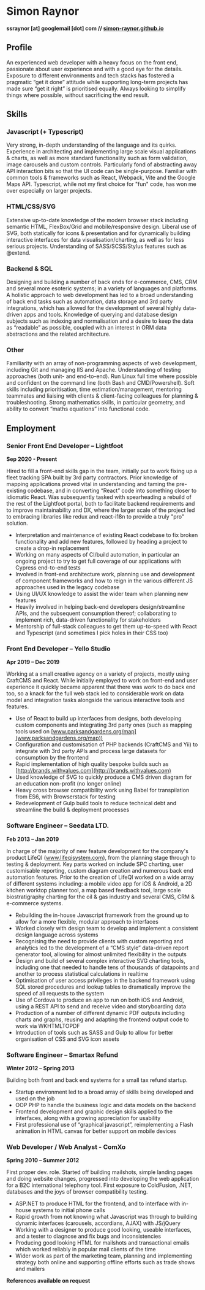 # Simon Raynor

**ssraynor [at] googlemail [dot] com // [simon-raynor.github.io](https://simon-raynor.github.io)**

## Profile

An experienced web developer with a heavy focus on the front end, passionate about user experience and with a good eye for the details. Exposure to different environments and tech stacks has fostered a pragmatic “get it done” attitude while supporting long-term projects has made sure “get it right” is prioritised equally. Always looking to simplify things where possible, without sacrificing the end result.

## Skills

### Javascript (+ Typescript)

Very strong, in-depth understanding of the language and its quirks. Experience in architecting and implementing large scale visual applications & charts, as well as more standard functionality such as form validation, image carousels and custom controls. Particularly fond of abstracting away API interaction bits so that the UI code can be single-purpose. Familiar with common tools & frameworks such as React, Webpack, Vite and the Google Maps API. Typescript, while not my first choice for "fun" code, has won me over especially on larger projects.

### HTML/CSS/SVG

Extensive up-to-date knowledge of the modern browser stack including semantic HTML, FlexBox/Grid and mobile/responsive design. Liberal use of SVG, both statically for icons & presentation and for dynamically building interactive interfaces for data visualisation/charting, as well as for less serious projects. Understanding of SASS/SCSS/Stylus features such as @extend.

### Backend & SQL

Designing and building a number of back ends for e-commerce, CMS, CRM and several more esoteric systems; in a variety of languages and platforms. A holistic approach to web development has led to a broad understanding of back end tasks such as automation, data storage and 3rd party integrations, which has allowed for the development of several highly data-driven apps and tools. Knowledge of querying and database design subjects such as indexing and normalisation and a desire to keep the data as “readable” as possible, coupled with an interest in ORM data abstractions and the related architecture.

### Other

Familiarity with an array of non-programming aspects of web development, including Git and managing IIS and Apache. Understanding of testing approaches (both unit- and end-to-end). Run Linux full time where possible and confident on the command line (both Bash and CMD/Powershell). Soft skills including prioritisation, time estimation/management, mentoring teammates and liaising with clients & client-facing colleagues for planning & troubleshooting. Strong mathematics skills, in particular geometry, and ability to convert “maths equations” into functional code.

## Employment

### Senior Front End Developer – Lightfoot

**Sep 2020 - Present**

Hired to fill a front-end skills gap in the team, initially put to work fixing up a fleet tracking SPA built by 3rd party contractors. Prior knowledge of mapping applications proved vital in understanding and taming the pre-existing codebase, and in converting “React” code into something closer to idiomatic React. Was subsequently tasked with spearheading a rebuild of the rest of the Lightfoot portal, both to facilitate backend requirements and to improve maintainability and DX, where the larger scale of the project led to embracing libraries like redux and react-i18n to provide a truly "pro" solution.

* Interpretation and maintenance of existing React codebase to fix broken functionality and add new features, followed by heading a project to create a drop-in replacement
* Working on many aspects of CI/build automation, in particular an ongoing project to try to get full coverage of our applications with Cypress end-to-end tests
* Involved in front-end architecture work, planning use and development of component frameworks and how to reign in the various different JS approaches used in the legacy codebase
* Using UI/UX knowledge to assist the wider team when planning new features
* Heavily involved in helping back-end developers design/streamline APIs, and the subsequent consumption thereof; collaborating to implement rich, data-driven functionality for stakeholders
* Mentorship of full-stack colleagues to get them up-to-speed with React and Typescript (and sometimes I pick holes in their CSS too)

### Front End Developer – Yello Studio

**Apr 2019 – Dec 2019**

Working at a small creative agency on a variety of projects, mostly using CraftCMS and React. While initially employed to work on front-end and user experience it quickly became apparent that there was work to do back end too, so a knack for the full web stack led to considerable work on data model and integration tasks alongside the various interactive tools and features.

* Use of React to build up interfaces from designs, both developing custom components and integrating 3rd party ones (such as mapping tools used on [www.parksandgardens.org/map](www.parksandgardens.org/map))
* Configuration and customisation of PHP backends (CraftCMS and Yii) to integrate with 3rd party APIs and process large datasets for consumption by the frontend
* Rapid implementation of high quality bespoke builds such as [http://brands.withvalues.com](http://brands.withvalues.com)
* Used knowledge of SVG to quickly produce a CMS driven diagram for an education non-profit (no longer online)
* Heavy cross browser compatibility work using Babel for transpilation from ES6, with Browserstack for testing
* Redevelopment of Gulp build tools to reduce technical debt and streamline the build & deployment processes

### Software Engineer – Seedata LTD.

**Feb 2013 – Jan 2019**

In charge of the majority of new feature development for the company's product LifeQI (www.lifeqisystem.com), from the planning stage through to testing & deployment. Key parts worked on include SPC charting, user customisable reporting, custom diagram creation and numerous back end automation features. Prior to the creation of LifeQI worked on a wide array of different systems including: a mobile video app for iOS & Android, a 2D kitchen worktop planner tool, a map based feedback tool, large scale biostratigraphy charting for the oil & gas industry and several CMS, CRM & e-commerce systems.

* Rebuilding the in-house Javascript framework from the ground up to allow for a more flexible, modular approach to interfaces
* Worked closely with design team to develop and implement a consistent design language across systems
* Recognising the need to provide clients with custom reporting and analytics led to the development of a “CMS style” data-driven report generator tool, allowing for almost unlimited flexibility in the outputs
* Design and build of several complex interactive SVG charting tools, including one that needed to handle tens of thousands of datapoints and another to process statistical calculations in realtime
* Optimisation of user access privileges in the backend framework using SQL stored procedures and lookup tables to dramatically improve the speed of all requests to the system
* Use of Cordova to produce an app to run on both iOS and Android, using a REST API to send and receive video and storyboarding data
* Production of a number of different dynamic PDF outputs including charts and graphs, reusing and adapting the frontend output code to work via WKHTMLTOPDF
* Introduction of tools such as SASS and Gulp to allow for better organisation of CSS and SVG icon assets

### Software Engineer – Smartax Refund

**Winter 2012 – Spring 2013**

Building both front and back end systems for a small tax refund startup.

* Startup environment led to a broad array of skills being developed and used on the job
* OOP PHP to handle the business logic and data models on the backend
* Frontend development and graphic design skills applied to the interfaces, along with a growing appreciation for usability
* First professional use of “graphical javascript”, reimplementing a Flash animation in HTML canvas for better support on mobile devices

### Web Developer / Web Analyst - ComXo

**Spring 2010 – Summer 2012**

First proper dev. role. Started off building mailshots, simple landing pages and doing website changes, progressed into developing the web application for a B2C international telephony tool. First exposure to ColdFusion, .NET, databases and the joys of browser compatibility testing.

* ASP.NET to produce HTML for the frontend, and to interface with in-house systems to initial phone calls
* Rapid growth from not knowing what Javascript was through to building dynamic interfaces (carousels, accordians, AJAX) with JS/jQuery
* Working with a designer to produce good looking, useable interfaces, and a tester to diagnose and fix bugs and inconsistencies
* Producing good looking HTML for mailshots and transactional emails which worked reliably in popular mail clients of the time
* Wider work as part of the marketing team, planning and implementing strategy both online and supporting offline efforts such as trade shows and mailers

**References available on request**
